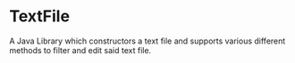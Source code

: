 # TextFile
A Java Library which constructors a text file and supports various different methods to filter and edit said text file.
